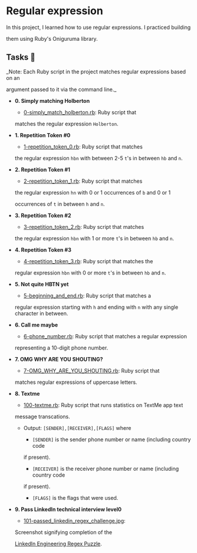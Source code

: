 # Regular expression



In this project, I learned how to use regular expressions. I practiced building

them using Ruby's Oniguruma library.



## Tasks :page_with_curl:



_Note: Each Ruby script in the project matches regular expressions based on an

argument passed to it via the command line._



* **0. Simply matching Holberton**

  * [0-simply_match_holberton.rb](./0-simply_match_holberton.rb): Ruby script that

  matches the regular expression `Holberton`.



* **1. Repetition Token #0**

  * [1-repetition_token_0.rb](./1-repetition_token_0.rb): Ruby script that matches

  the regular expression `hbn` with between 2-5 `t`'s in between `hb` and `n`.



* **2. Repetition Token #1**

  * [2-repetition_token_1.rb](./2-repetition_token_1.rb): Ruby script that matches

  the regular expression `hn` with 0 or 1 occurrences of `b` and 0 or 1

  occurrences of `t` in between `h` and `n`.



* **3. Repetition Token #2**

  * [3-repetition_token_2.rb](./3-repetition_token_2.rb): Ruby script that matches

  the regular expression `hbn` with 1 or more `t`'s in between `hb` and `n`.



* **4. Repetition Token #3**

  * [4-repetition_token_3.rb](./4-repetition_token_3.rb): Ruby script that matches the

  regular expression `hbn` with 0 or more `t`'s in between `hb` and `n`.



* **5. Not quite HBTN yet**

  * [5-beginning_and_end.rb](./5-beginning_and_end.rb): Ruby script that matches a

  regular expression starting with `h` and ending with `n` with any single character in between.



* **6. Call me maybe**

  * [6-phone_number.rb](./6-phone_number.rb): Ruby script that matches a regular expression

  representing a 10-digit phone number.



* **7. OMG WHY ARE YOU SHOUTING?**

  * [7-OMG_WHY_ARE_YOU_SHOUTING.rb](./7-OMG_WHY_ARE_YOU_SHOUTING.rb): Ruby script that

  matches regular expressions of uppercase letters.



* **8. Textme**

  * [100-textme.rb](./100-textme.rb): Ruby script that runs statistics on TextMe app text

  message transcations.

  * Output: `[SENDER],[RECEIVER],[FLAGS]` where

    * `[SENDER]` is the sender phone number or name (including country code

    if present).

    * `[RECEIVER]` is the receiver phone number or name (including country code

    if present).

    * `[FLAGS]` is the flags that were used.



* **9. Pass LinkedIn technical interview level0**

  * [101-passed_linkedin_regex_challenge.jpg](./101-passed_linkedin_regex_challenge.jpg):

  Screenshot signifying completion of the

  [LinkedIn Engineering Regex Puzzle](https://engineering.linkedin.com/puzzle).
